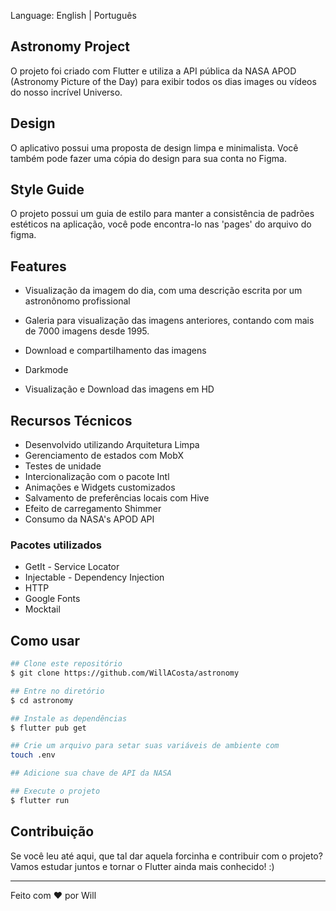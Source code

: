 Language: English | Português

## Astronomy Project

O projeto foi criado com Flutter e utiliza a API pública da NASA APOD (Astronomy Picture of the Day) para exibir todos os dias images ou vídeos do nosso incrível Universo.

## Design

O aplicativo possui uma proposta de design limpa e minimalista. Você também pode fazer uma cópia do design para sua conta no Figma.

## Style Guide

O projeto possui um guia de estilo para manter a consistência de padrões estéticos na aplicação, você pode encontra-lo nas 'pages' do arquivo do figma.

## Features

- Visualização da imagem do dia, com uma descrição escrita por um astronônomo profissional

- Galeria para visualização das imagens anteriores, contando com mais de 7000 imagens desde 1995.

- Download e compartilhamento das imagens

- Darkmode

- Visualização e Download das imagens em HD

## Recursos Técnicos

- Desenvolvido utilizando Arquitetura Limpa
- Gerenciamento de estados com MobX
- Testes de unidade
- Intercionalização com o pacote Intl
- Animações e Widgets customizados
- Salvamento de preferências locais com Hive
- Efeito de carregamento Shimmer
- Consumo da NASA's APOD API

### Pacotes utilizados

- GetIt - Service Locator
- Injectable - Dependency Injection
- HTTP
- Google Fonts
- Mocktail

## Como usar

```bash
## Clone este repositório
$ git clone https://github.com/WillACosta/astronomy

## Entre no diretório
$ cd astronomy

## Instale as dependências
$ flutter pub get

## Crie um arquivo para setar suas variáveis de ambiente com
touch .env

## Adicione sua chave de API da NASA

## Execute o projeto 
$ flutter run
```


## Contribuição

Se você leu até aqui, que tal dar aquela forcinha e contribuir com o projeto? Vamos estudar juntos e tornar o Flutter ainda mais conhecido! :)

---

Feito com ❤️ por Will
